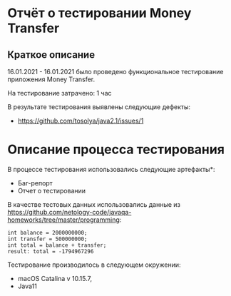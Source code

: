 # Отчёт о тестировании  Money Transfer
## Краткое описание
16.01.2021 - 16.01.2021 было проведено функциональное тестирование приложения Money Transfer.

На тестирование затрачено: 1 час

В результате тестирования выявлены следующие дефекты:

 * https://github.com/tosolya/java2.1/issues/1

# Описание процесса тестирования

 В процессе тестирования использовались следующие артефакты*:
 
 * Баг-репорт
 * Отчет о тестировании

В качестве тестовых данных использовались данные из https://github.com/netology-code/javaqa-homeworks/tree/master/programming:

    int balance = 2000000000;
    int transfer = 500000000;
    int total = balance + transfer;
    result: total = -1794967296
    
Тестирование производилось в следующем окружении:

 * macOS Catalina v 10.15.7,
 * Java11
